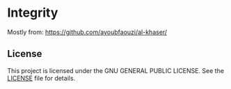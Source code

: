 ﻿# Integrity

Mostly from:
https://github.com/ayoubfaouzi/al-khaser/

## License

This project is licensed under the GNU GENERAL PUBLIC LICENSE. See the [LICENSE](LICENSE-GPL) file for details.